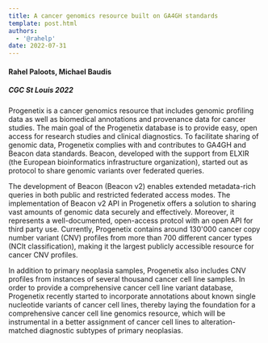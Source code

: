 ```yaml
---
title: A cancer genomics resource built on GA4GH standards
template: post.html 
authors:
  - '@rahelp'
date: 2022-07-31
---
```


#### Rahel Paloots, Michael Baudis
##### CGC St Louis 2022

Progenetix is a cancer genomics resource that includes genomic profiling data as well as biomedical annotations and provenance data for cancer studies. The main goal of the Progenetix database is to provide easy, open access for research studies and clinical diagnostics. To facilitate sharing of genomic data, Progenetix complies with and contributes to GA4GH and Beacon data standards. Beacon, developed with the support from ELXIR (the European bioinformatics infrastructure organization), started out as protocol to share genomic variants over federated queries.

<!--more-->

The development of Beacon (Beacon v2) enables extended metadata-rich queries in both public and restricted federated access modes. The implementation of Beacon v2 API in Progenetix offers a solution to sharing vast amounts of genomic data securely and effectively. Moreover, it represents a well-documented, open-access protcol with an open API for third party use. Currently, Progenetix contains around 130'000 cancer copy number variant (CNV) profiles from more than 700 different cancer types (NCIt classification), making it the largest publicly accessible resource for cancer CNV profiles.

In addition to primary neoplasia samples, Progenetix also includes CNV profiles from instances of several thousand cancer cell line  samples. In order to provide a comprehensive cancer cell line variant database, Progenetix recently started to incorporate annotations about known single nucleotide variants of cancer cell lines, thereby laying the foundation for a comprehensive cancer cell line genomics resource, which will be instrumental in a better assignment of cancer cell lines to alteration-matched diagnostic subtypes of primary neoplasias.
